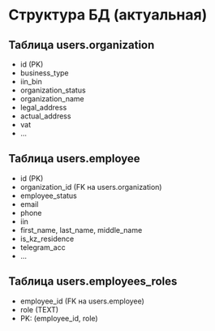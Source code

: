 # Структура БД (актуальная)

## Таблица users.organization
- id (PK)
- business_type
- iin_bin
- organization_status
- organization_name
- legal_address
- actual_address
- vat
- ...

## Таблица users.employee
- id (PK)
- organization_id (FK на users.organization)
- employee_status
- email
- phone
- iin
- first_name, last_name, middle_name
- is_kz_residence
- telegram_acc
- ...

## Таблица users.employees_roles
- employee_id (FK на users.employee)
- role (TEXT)
- PK: (employee_id, role) 